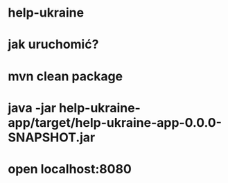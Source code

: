 # help-ukraine
# jak uruchomić?
# mvn clean package
# java -jar help-ukraine-app/target/help-ukraine-app-0.0.0-SNAPSHOT.jar
# open  localhost:8080

